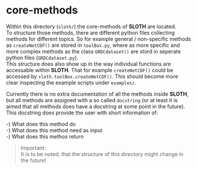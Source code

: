 # core-methods

Within this directory (`sloth/`) the core-methods of **SLOTH** are located.  
To structure those methods, there are different python files collecting methods for different topics. So for example general / non-specific methods as `createNetCDF()` are stored in `toolBox.py`, where as more specific and more complex methods as the class `GRDCdataset()` are stord in seperate python files (`GRDCdataset.py`).  
This structure does also show up in the way individual functions are accessable within **SLOTH**. That for example `createNetCDF()` could be accessed by `sloth.toolBox.createNetCDF()`. This should become more clear inspecting the example scripts under `examples/`.  

Currently there is no extra documentation of all the methods inside **SLOTH**, but all methods are assigned with a so called `docstring` (or at least it is aimed that all methods does have a docstring at some point in the future). This docstring does provide the user with short information of:  

-) What does this method do  
-) What does this method need as input  
-) What does this methos return  

> Important:  
It is to be noted, that the structure of this directory might change in the future!
